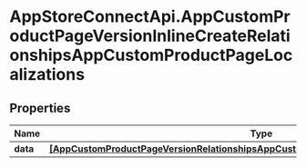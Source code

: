 # AppStoreConnectApi.AppCustomProductPageVersionInlineCreateRelationshipsAppCustomProductPageLocalizations

## Properties

Name | Type | Description | Notes
------------ | ------------- | ------------- | -------------
**data** | [**[AppCustomProductPageVersionRelationshipsAppCustomProductPageLocalizationsDataInner]**](AppCustomProductPageVersionRelationshipsAppCustomProductPageLocalizationsDataInner.md) |  | [optional] 



